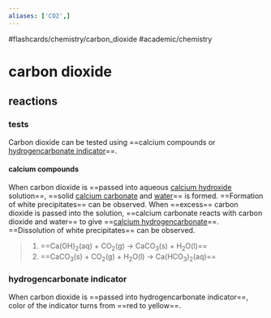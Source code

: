 ```yaml
---
aliases: ['CO2',]
---
```


#flashcards/chemistry/carbon_dioxide #academic/chemistry

# carbon dioxide

## reactions

### tests

Carbon dioxide can be tested using ==calcium compounds or [hydrogencarbonate indicator](hydrogencarbonate%20indicator.md)==. <!--SR:!2022-11-23,17,242-->

#### calcium compounds

When carbon dioxide is ==passed into aqueous [calcium hydroxide](calcium%20hydroxide.md) solution==, ==solid [calcium carbonate](calcium%20carbonate.md) and [water](water.md)== is formed. ==Formation of white precipitates== can be observed. When ==excess== carbon dioxide is passed into the solution, ==calcium carbonate reacts with carbon dioxide and water== to give ==[calcium hydrogencarbonate](calcium%20hydrogencarbonate.md)==. ==Dissolution of white precipitates== can be observed.
> 1. ==Ca(OH)<sub>2</sub>(aq) + CO<sub>2</sub>(g) → CaCO<sub>3</sub>(s) + H<sub>2</sub>O(l)==
> 2. ==CaCO<sub>3</sub>(s) + CO<sub>2</sub>(g) + H<sub>2</sub>O(l) → Ca(HCO<sub>3</sub>)<sub>2</sub>(aq)== <!--SR:!2022-11-15,137,230!2023-02-08,111,230!2023-01-19,150,206!2022-12-23,63,226!2023-08-31,312,246!2023-08-11,295,246!2022-12-20,61,226!2022-11-22,16,242!2022-11-23,17,242-->

### hydrogencarbonate indicator

When carbon dioxide is ==passed into hydrogencarbonate indicator==, color of the indicator turns from ==red to yellow==. <!--SR:!2023-05-09,260,270!2023-08-11,288,230-->
